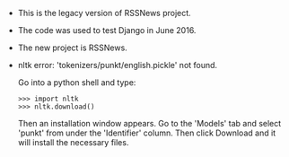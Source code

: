 * This is the legacy version of RSSNews project.
* The code was used to test Django in June 2016. 
* The new project is RSSNews.

* nltk error: 'tokenizers/punkt/english.pickle' not found.

	Go into a python shell and type:
	```
	>>> import nltk
	>>> nltk.download()
	```
	Then an installation window appears. Go to the 'Models' tab and select 'punkt' from under the 'Identifier' column. Then click Download and it will install the necessary files. 